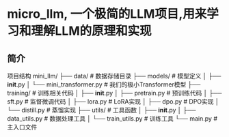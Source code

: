 # micro_llm, 一个极简的LLM项目,用来学习和理解LLM的原理和实现

## 简介
项目结构
mini_llm/
├── data/                  # 数据存储目录
├── models/                # 模型定义
│   ├── __init__.py
│   └── mini_transformer.py  # 我们的极小Transformer模型
├── training/              # 训练相关代码
│   ├── __init__.py
│   ├── pretrain.py        # 预训练代码
│   ├── sft.py             # 监督微调代码
│   ├── lora.py            # LoRA实现
│   ├── dpo.py             # DPO实现
│   └── distill.py         # 蒸馏实现
├── utils/                 # 工具函数
│   ├── __init__.py
│   ├── data_utils.py      # 数据处理工具
│   └── train_utils.py     # 训练工具
└── main.py                # 主入口文件